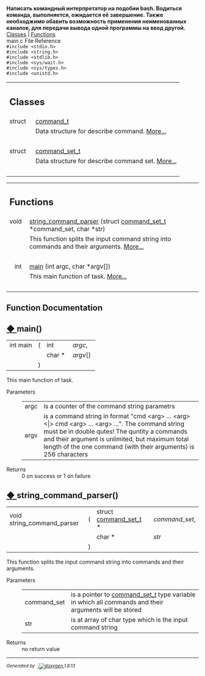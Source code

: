 <!DOCTYPE html PUBLIC "-//W3C//DTD XHTML 1.0 Transitional//EN" "http://www.w3.org/TR/xhtml1/DTD/xhtml1-transitional.dtd">
<html xmlns="http://www.w3.org/1999/xhtml">
<head>
<meta http-equiv="Content-Type" content="text/xhtml;charset=UTF-8"/>
<meta http-equiv="X-UA-Compatible" content="IE=9"/>
<meta name="generator" content="Doxygen 1.8.13"/>
<meta name="viewport" content="width=device-width, initial-scale=1"/>
</head>
<body>
<div>
<b>Написать командный интерпретатор на подобии bash. Водиться команда, 
выполняется, ожидается её завершение. Также необходжимо обавить 
возможность применения неименованных каналов, для передачи вывода 
одной программы на ввод другой.</b>
</div>
<div id="top"><!-- do not remove this div, it is closed by doxygen! -->
<div id="titlearea">
<!-- window showing the filter options -->
<div id="MSearchSelectWindow"
     onmouseover="return searchBox.OnSearchSelectShow()"
     onmouseout="return searchBox.OnSearchSelectHide()"
     onkeydown="return searchBox.OnSearchSelectKey(event)">
</div>

<!-- iframe showing the search results (closed by default) -->
<div class="header">
  <div class="summary">
<a href="#nested-classes">Classes</a> &#124;
<a href="#func-members">Functions</a>  </div>
  <div class="headertitle">
<div class="title">main.c File Reference</div>  </div>
</div><!--header-->
<div class="contents">
<div class="textblock"><code>#include &lt;stdio.h&gt;</code><br />
<code>#include &lt;string.h&gt;</code><br />
<code>#include &lt;stdlib.h&gt;</code><br />
<code>#include &lt;sys/wait.h&gt;</code><br />
<code>#include &lt;sys/types.h&gt;</code><br />
<code>#include &lt;unistd.h&gt;</code><br />
</div><table class="memberdecls">
<tr class="heading"><td colspan="2"><h2 class="groupheader"><a name="nested-classes"></a>
Classes</h2></td></tr>
<tr class="memitem:"><td class="memItemLeft" align="right" valign="top">struct &#160;</td><td class="memItemRight" valign="bottom"><a class="el" href="structcommand__t.html">command_t</a></td></tr>
<tr class="memdesc:"><td class="mdescLeft">&#160;</td><td class="mdescRight">Data structure for describe command.  <a href="structcommand__t.html#details">More...</a><br /></td></tr>
<tr class="separator:"><td class="memSeparator" colspan="2">&#160;</td></tr>
<tr class="memitem:"><td class="memItemLeft" align="right" valign="top">struct &#160;</td><td class="memItemRight" valign="bottom"><a class="el" href="structcommand__set__t.html">command_set_t</a></td></tr>
<tr class="memdesc:"><td class="mdescLeft">&#160;</td><td class="mdescRight">Data structure for describe command set.  <a href="structcommand__set__t.html#details">More...</a><br /></td></tr>
<tr class="separator:"><td class="memSeparator" colspan="2">&#160;</td></tr>
</table><table class="memberdecls">
<tr class="heading"><td colspan="2"><h2 class="groupheader"><a name="func-members"></a>
Functions</h2></td></tr>
<tr class="memitem:a36b1ee9868ce04049406385504d07f44"><td class="memItemLeft" align="right" valign="top">void&#160;</td><td class="memItemRight" valign="bottom"><a class="el" href="main_8c.html#a36b1ee9868ce04049406385504d07f44">string_command_parser</a> (struct <a class="el" href="structcommand__set__t.html">command_set_t</a> *command_set, char *str)</td></tr>
<tr class="memdesc:a36b1ee9868ce04049406385504d07f44"><td class="mdescLeft">&#160;</td><td class="mdescRight">This function splits the input command string into commands and their arguments.  <a href="#a36b1ee9868ce04049406385504d07f44">More...</a><br /></td></tr>
<tr class="separator:a36b1ee9868ce04049406385504d07f44"><td class="memSeparator" colspan="2">&#160;</td></tr>
<tr class="memitem:a0ddf1224851353fc92bfbff6f499fa97"><td class="memItemLeft" align="right" valign="top">int&#160;</td><td class="memItemRight" valign="bottom"><a class="el" href="main_8c.html#a0ddf1224851353fc92bfbff6f499fa97">main</a> (int argc, char *argv[])</td></tr>
<tr class="memdesc:a0ddf1224851353fc92bfbff6f499fa97"><td class="mdescLeft">&#160;</td><td class="mdescRight">This main function of task.  <a href="#a0ddf1224851353fc92bfbff6f499fa97">More...</a><br /></td></tr>
<tr class="separator:a0ddf1224851353fc92bfbff6f499fa97"><td class="memSeparator" colspan="2">&#160;</td></tr>
</table>
<h2 class="groupheader">Function Documentation</h2>
<a id="a0ddf1224851353fc92bfbff6f499fa97"></a>
<h2 class="memtitle"><span class="permalink"><a href="#a0ddf1224851353fc92bfbff6f499fa97">&#9670;&nbsp;</a></span>main()</h2>

<div class="memitem">
<div class="memproto">
      <table class="memname">
        <tr>
          <td class="memname">int main </td>
          <td>(</td>
          <td class="paramtype">int&#160;</td>
          <td class="paramname"><em>argc</em>, </td>
        </tr>
        <tr>
          <td class="paramkey"></td>
          <td></td>
          <td class="paramtype">char *&#160;</td>
          <td class="paramname"><em>argv</em>[]&#160;</td>
        </tr>
        <tr>
          <td></td>
          <td>)</td>
          <td></td><td></td>
        </tr>
      </table>
</div><div class="memdoc">

<p>This main function of task. </p>
<dl class="params"><dt>Parameters</dt><dd>
  <table class="params">
    <tr><td class="paramname">argc</td><td>is a counter of the command string parametrs </td></tr>
    <tr><td class="paramname">argv</td><td>is a command string in format "cmd &lt;arg&gt; ... &lt;arg&gt; &lt;|&gt; cmd &lt;arg&gt; ... &lt;arg&gt; ...". The command string must be in double qutes! The quntity a commands and their argument is unlimited, but maximum total length of the one command (with their arguments) is 256 characters</td></tr>
  </table>
  </dd>
</dl>
<dl class="section return"><dt>Returns</dt><dd>0 on success or 1 on failure </dd></dl>

</div>
</div>
<a id="a36b1ee9868ce04049406385504d07f44"></a>
<h2 class="memtitle"><span class="permalink"><a href="#a36b1ee9868ce04049406385504d07f44">&#9670;&nbsp;</a></span>string_command_parser()</h2>

<div class="memitem">
<div class="memproto">
      <table class="memname">
        <tr>
          <td class="memname">void string_command_parser </td>
          <td>(</td>
          <td class="paramtype">struct <a class="el" href="structcommand__set__t.html">command_set_t</a> *&#160;</td>
          <td class="paramname"><em>command_set</em>, </td>
        </tr>
        <tr>
          <td class="paramkey"></td>
          <td></td>
          <td class="paramtype">char *&#160;</td>
          <td class="paramname"><em>str</em>&#160;</td>
        </tr>
        <tr>
          <td></td>
          <td>)</td>
          <td></td><td></td>
        </tr>
      </table>
</div><div class="memdoc">

<p>This function splits the input command string into commands and their arguments. </p>
<dl class="params"><dt>Parameters</dt><dd>
  <table class="params">
    <tr><td class="paramname">command_set</td><td>is a pointer to <a class="el" href="structcommand__set__t.html" title="Data structure for describe command set. ">command_set_t</a> type variable in which all commands and their arguments will be stored </td></tr>
    <tr><td class="paramname">str</td><td>is at array of char type which is the input command string</td></tr>
  </table>
  </dd>
</dl>
<dl class="section return"><dt>Returns</dt><dd>no return value </dd></dl>

</div>
</div>
</div><!-- contents -->
<!-- start footer part -->
<hr class="footer"/><address class="footer"><small>
Generated by &#160;<a href="http://www.doxygen.org/index.html">
<img class="footer" src="doxygen.png" alt="doxygen"/>
</a> 1.8.13
</small></address>
</body>
</html>
